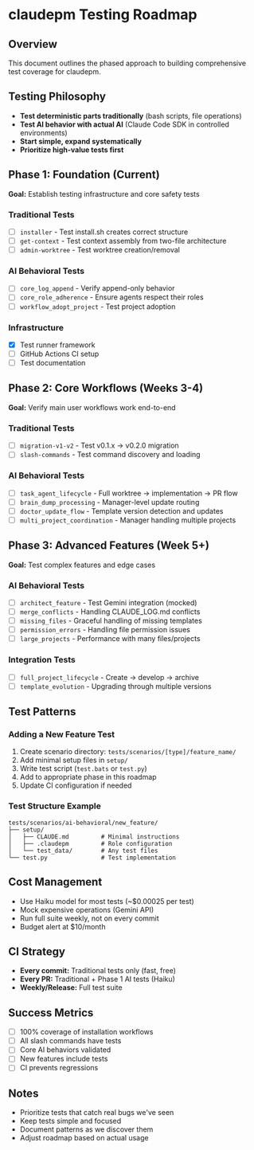 # claudepm Testing Roadmap

## Overview
This document outlines the phased approach to building comprehensive test coverage for claudepm.

## Testing Philosophy
- **Test deterministic parts traditionally** (bash scripts, file operations)
- **Test AI behavior with actual AI** (Claude Code SDK in controlled environments)
- **Start simple, expand systematically**
- **Prioritize high-value tests first**

## Phase 1: Foundation (Current)
**Goal:** Establish testing infrastructure and core safety tests

### Traditional Tests
- [ ] `installer` - Test install.sh creates correct structure
- [ ] `get-context` - Test context assembly from two-file architecture
- [ ] `admin-worktree` - Test worktree creation/removal

### AI Behavioral Tests
- [ ] `core_log_append` - Verify append-only behavior
- [ ] `core_role_adherence` - Ensure agents respect their roles
- [ ] `workflow_adopt_project` - Test project adoption

### Infrastructure
- [x] Test runner framework
- [ ] GitHub Actions CI setup
- [ ] Test documentation

## Phase 2: Core Workflows (Weeks 3-4)
**Goal:** Verify main user workflows work end-to-end

### Traditional Tests
- [ ] `migration-v1-v2` - Test v0.1.x → v0.2.0 migration
- [ ] `slash-commands` - Test command discovery and loading

### AI Behavioral Tests
- [ ] `task_agent_lifecycle` - Full worktree → implementation → PR flow
- [ ] `brain_dump_processing` - Manager-level update routing
- [ ] `doctor_update_flow` - Template version detection and updates
- [ ] `multi_project_coordination` - Manager handling multiple projects

## Phase 3: Advanced Features (Week 5+)
**Goal:** Test complex features and edge cases

### AI Behavioral Tests
- [ ] `architect_feature` - Test Gemini integration (mocked)
- [ ] `merge_conflicts` - Handling CLAUDE_LOG.md conflicts
- [ ] `missing_files` - Graceful handling of missing templates
- [ ] `permission_errors` - Handling file permission issues
- [ ] `large_projects` - Performance with many files/projects

### Integration Tests
- [ ] `full_project_lifecycle` - Create → develop → archive
- [ ] `template_evolution` - Upgrading through multiple versions

## Test Patterns

### Adding a New Feature Test
1. Create scenario directory: `tests/scenarios/[type]/feature_name/`
2. Add minimal setup files in `setup/`
3. Write test script (`test.bats` or `test.py`)
4. Add to appropriate phase in this roadmap
5. Update CI configuration if needed

### Test Structure Example
```
tests/scenarios/ai-behavioral/new_feature/
├── setup/
│   ├── CLAUDE.md         # Minimal instructions
│   ├── .claudepm         # Role configuration
│   └── test_data/        # Any test files
└── test.py               # Test implementation
```

## Cost Management
- Use Haiku model for most tests (~$0.00025 per test)
- Mock expensive operations (Gemini API)
- Run full suite weekly, not on every commit
- Budget alert at $10/month

## CI Strategy
- **Every commit:** Traditional tests only (fast, free)
- **Every PR:** Traditional + Phase 1 AI tests (Haiku)
- **Weekly/Release:** Full test suite

## Success Metrics
- [ ] 100% coverage of installation workflows
- [ ] All slash commands have tests
- [ ] Core AI behaviors validated
- [ ] New features include tests
- [ ] CI prevents regressions

## Notes
- Prioritize tests that catch real bugs we've seen
- Keep tests simple and focused
- Document patterns as we discover them
- Adjust roadmap based on actual usage